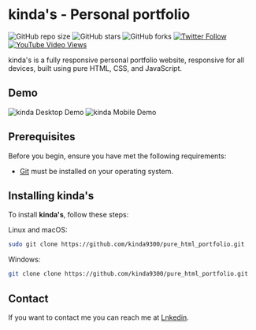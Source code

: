 # kinda's - Personal portfolio

![GitHub repo size](https://img.shields.io/github/repo-size/codewithsadee/kinda-personal-portfolio)
![GitHub stars](https://img.shields.io/github/stars/codewithsadee/kinda-personal-portfolio?style=social)
![GitHub forks](https://img.shields.io/github/forks/codewithsadee/kinda-personal-portfolio?style=social)
[![Twitter Follow](https://img.shields.io/twitter/follow/codewithsadee_?style=social)](https://twitter.com/intent/follow?screen_name=codewithsadee_)
[![YouTube Video Views](https://img.shields.io/youtube/views/SoxmIlgf2zM?style=social)](https://youtu.be/SoxmIlgf2zM)

kinda's is a fully responsive personal portfolio website, responsive for all devices, built using pure HTML, CSS, and JavaScript.

## Demo

![kinda Desktop Demo](./website-demo-image/desktop.png "Desktop Demo")
![kinda Mobile Demo](./website-demo-image/mobile.png "Mobile Demo")

## Prerequisites

Before you begin, ensure you have met the following requirements:

* [Git](https://git-scm.com/downloads "Download Git") must be installed on your operating system.

## Installing kinda's

To install **kinda's**, follow these steps:

Linux and macOS:

```bash
sudo git clone https://github.com/kinda9300/pure_html_portfolio.git
```

Windows:

```bash
git clone clone https://github.com/kinda9300/pure_html_portfolio.git
```

## Contact

If you want to contact me you can reach me at [Lnkedin](www.linkedin.com/in/masao-fullstackdev).